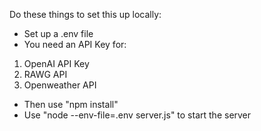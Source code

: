 Do these things to set this up locally: 
- Set up a .env file
- You need an API Key for:
1. OpenAI API Key
2. RAWG API
3. Openweather API
- Then use "npm install"
- Use "node --env-file=.env server.js" to start the server
  
